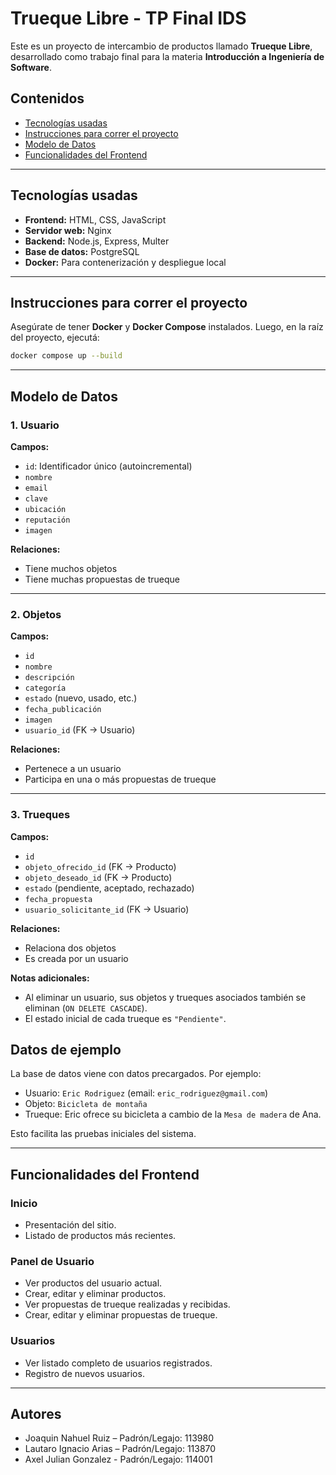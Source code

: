 # Trueque Libre - TP Final IDS

Este es un proyecto de intercambio de productos llamado **Trueque Libre**, desarrollado como trabajo final para la materia **Introducción a Ingeniería de Software**.

## Contenidos

- [Tecnologías usadas](#tecnologías-usadas)
- [Instrucciones para correr el proyecto](#instrucciones-para-correr-el-proyecto)
- [Modelo de Datos](#modelo-de-datos)
- [Funcionalidades del Frontend](#funcionalidades-del-frontend)

---
## Tecnologías usadas

- **Frontend:** HTML, CSS, JavaScript
- **Servidor web:** Nginx
- **Backend:** Node.js, Express, Multer 
- **Base de datos:** PostgreSQL
- **Docker:** Para contenerización y despliegue local
---
## Instrucciones para correr el proyecto

Asegúrate de tener **Docker** y **Docker Compose** instalados. Luego, en la raíz del proyecto, ejecutá:

```bash
docker compose up --build
```
---
##  Modelo de Datos

### 1. Usuario

**Campos:**
- `id`: Identificador único (autoincremental)
- `nombre`
- `email`
- `clave`
- `ubicación`
- `reputación`
- `imagen`

**Relaciones:**
- Tiene muchos objetos
- Tiene muchas propuestas de trueque

---

### 2. Objetos

**Campos:**
- `id`
- `nombre`
- `descripción`
- `categoría`
- `estado` (nuevo, usado, etc.)
- `fecha_publicación`
- `imagen`
- `usuario_id` (FK → Usuario)

**Relaciones:**
- Pertenece a un usuario
- Participa en una o más propuestas de trueque

---

### 3. Trueques

**Campos:**
- `id`
- `objeto_ofrecido_id` (FK → Producto)
- `objeto_deseado_id` (FK → Producto)
- `estado` (pendiente, aceptado, rechazado)
- `fecha_propuesta`
- `usuario_solicitante_id` (FK → Usuario)

**Relaciones:**
- Relaciona dos objetos
- Es creada por un usuario

**Notas adicionales:**
- Al eliminar un usuario, sus objetos y trueques asociados también se eliminan (`ON DELETE CASCADE`).
- El estado inicial de cada trueque es `"Pendiente"`.

## Datos de ejemplo

La base de datos viene con datos precargados. Por ejemplo:

- Usuario: `Eric Rodriguez` (email: `eric_rodriguez@gmail.com`)
- Objeto: `Bicicleta de montaña`
- Trueque: Eric ofrece su bicicleta a cambio de la `Mesa de madera` de Ana.

Esto facilita las pruebas iniciales del sistema.

---
## Funcionalidades del Frontend

### Inicio
- Presentación del sitio.
- Listado de productos más recientes.

### Panel de Usuario
- Ver productos del usuario actual.
- Crear, editar y eliminar productos.
- Ver propuestas de trueque realizadas y recibidas.
- Crear, editar y eliminar propuestas de trueque.

### Usuarios
- Ver listado completo de usuarios registrados.
- Registro de nuevos usuarios.
---
## Autores

- Joaquin Nahuel Ruiz – Padrón/Legajo: 113980
- Lautaro Ignacio Arias – Padrón/Legajo: 113870
- Axel Julian Gonzalez - Padrón/Legajo: 114001
